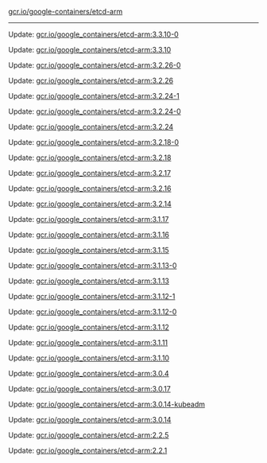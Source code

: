 [gcr.io/google-containers/etcd-arm](https://hub.docker.com/r/cruse/etcd-arm/tags/) 

----
Update: [gcr.io/google_containers/etcd-arm:3.3.10-0](https://hub.docker.com/r/cruse/etcd-arm/tags/)

Update: [gcr.io/google_containers/etcd-arm:3.3.10](https://hub.docker.com/r/cruse/etcd-arm/tags/)

Update: [gcr.io/google_containers/etcd-arm:3.2.26-0](https://hub.docker.com/r/cruse/etcd-arm/tags/)

Update: [gcr.io/google_containers/etcd-arm:3.2.26](https://hub.docker.com/r/cruse/etcd-arm/tags/)

Update: [gcr.io/google_containers/etcd-arm:3.2.24-1](https://hub.docker.com/r/cruse/etcd-arm/tags/)

Update: [gcr.io/google_containers/etcd-arm:3.2.24-0](https://hub.docker.com/r/cruse/etcd-arm/tags/)

Update: [gcr.io/google_containers/etcd-arm:3.2.24](https://hub.docker.com/r/cruse/etcd-arm/tags/)

Update: [gcr.io/google_containers/etcd-arm:3.2.18-0](https://hub.docker.com/r/cruse/etcd-arm/tags/)

Update: [gcr.io/google_containers/etcd-arm:3.2.18](https://hub.docker.com/r/cruse/etcd-arm/tags/)

Update: [gcr.io/google_containers/etcd-arm:3.2.17](https://hub.docker.com/r/cruse/etcd-arm/tags/)

Update: [gcr.io/google_containers/etcd-arm:3.2.16](https://hub.docker.com/r/cruse/etcd-arm/tags/)

Update: [gcr.io/google_containers/etcd-arm:3.2.14](https://hub.docker.com/r/cruse/etcd-arm/tags/)

Update: [gcr.io/google_containers/etcd-arm:3.1.17](https://hub.docker.com/r/cruse/etcd-arm/tags/)

Update: [gcr.io/google_containers/etcd-arm:3.1.16](https://hub.docker.com/r/cruse/etcd-arm/tags/)

Update: [gcr.io/google_containers/etcd-arm:3.1.15](https://hub.docker.com/r/cruse/etcd-arm/tags/)

Update: [gcr.io/google_containers/etcd-arm:3.1.13-0](https://hub.docker.com/r/cruse/etcd-arm/tags/)

Update: [gcr.io/google_containers/etcd-arm:3.1.13](https://hub.docker.com/r/cruse/etcd-arm/tags/)

Update: [gcr.io/google_containers/etcd-arm:3.1.12-1](https://hub.docker.com/r/cruse/etcd-arm/tags/)

Update: [gcr.io/google_containers/etcd-arm:3.1.12-0](https://hub.docker.com/r/cruse/etcd-arm/tags/)

Update: [gcr.io/google_containers/etcd-arm:3.1.12](https://hub.docker.com/r/cruse/etcd-arm/tags/)

Update: [gcr.io/google_containers/etcd-arm:3.1.11](https://hub.docker.com/r/cruse/etcd-arm/tags/)

Update: [gcr.io/google_containers/etcd-arm:3.1.10](https://hub.docker.com/r/cruse/etcd-arm/tags/)

Update: [gcr.io/google_containers/etcd-arm:3.0.4](https://hub.docker.com/r/cruse/etcd-arm/tags/)

Update: [gcr.io/google_containers/etcd-arm:3.0.17](https://hub.docker.com/r/cruse/etcd-arm/tags/)

Update: [gcr.io/google_containers/etcd-arm:3.0.14-kubeadm](https://hub.docker.com/r/cruse/etcd-arm/tags/)

Update: [gcr.io/google_containers/etcd-arm:3.0.14](https://hub.docker.com/r/cruse/etcd-arm/tags/)

Update: [gcr.io/google_containers/etcd-arm:2.2.5](https://hub.docker.com/r/cruse/etcd-arm/tags/)

Update: [gcr.io/google_containers/etcd-arm:2.2.1](https://hub.docker.com/r/cruse/etcd-arm/tags/)

